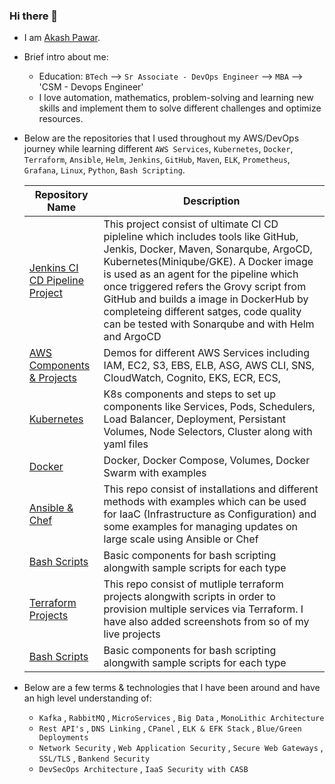 ### Hi there 👋

- I am [Akash Pawar](https://www.linkedin.com/in/akashpawar/).

- Brief intro about me:
  * Education: `BTech` -->  `Sr Associate - DevOps Engineer` --> `MBA` --> 'CSM - Devops Engineer'
  * I love automation, mathematics, problem-solving and learning new skills and implement them to solve different challenges and optimize resources.
  
- Below are the repositories that I used throughout my AWS/DevOps journey while learning different `AWS Services`, `Kubernetes`, `Docker`, `Terraform`, `Ansible`, `Helm`, `Jenkins`, `GitHub`, `Maven`, `ELK`, `Prometheus`, `Grafana`, `Linux`, `Python`, `Bash Scripting`.

  | Repository Name | Description  |
  | ------ | ------ |
  | [Jenkins CI CD Pipeline Project](https://github.com/akash-p-07/Jenkins-CI-CD-Pipeline.git) | This project consist of ultimate CI CD pipleline which includes tools like GitHub, Jenkis, Docker, Maven, Sonarqube, ArgoCD, Kubernetes(Miniqube/GKE). A Docker image is used as an agent for the pipeline which once triggered refers the Grovy script from GitHub and builds a image in DockerHub by completeing different satges, code quality can be tested with Sonarqube and with Helm and ArgoCD |
  | [AWS Components & Projects](https://github.com/akash-p-07/AWS.git) | Demos for different AWS Services including IAM, EC2, S3, EBS, ELB, ASG, AWS CLI, SNS, CloudWatch, Cognito, EKS, ECR, ECS, |
  | [Kubernetes](https://github.com/akash-p-07/Kubernetes.git) | K8s components and steps to set up components like Services, Pods, Schedulers, Load Balancer, Deployment, Persistant Volumes, Node Selectors, Cluster along with yaml files |
  | [Docker](https://github.com/akash-p-07/Docker.git) | Docker, Docker Compose, Volumes, Docker Swarm with examples|
  | [Ansible & Chef ](https://github.com/akash-p-07/Ansible-Chef.git) | This repo consist of installations and different methods with examples which can be used for IaaC (Infrastructure as Configuration) and some examples for managing updates on large scale using Ansible or Chef  |
  | [Bash Scripts](https://github.com/akash-p-07/Bash-Script.git) | Basic components for bash scripting alongwith sample scripts for each type |
  | [Terraform Projects](https://github.com/akash-p-07/Terraform.git) | This repo consist of mutliple terraform projects alongwith scripts in order to provision multiple services via Terraform. I have also added screenshots from so of my live projects |
  | [Bash Scripts](https://github.com/akash-p-07/Bash-Script.git) | Basic components for bash scripting alongwith sample scripts for each type |
  
- Below are a few terms & technologies that I have been around and have an high level understanding of:
  * `Kafka` , `RabbitMQ` , `MicroServices` , `Big Data` , `MonoLithic Architecture`
  *  `Rest API's` , `DNS Linking` , `CPanel` , `ELK & EFK Stack` , `Blue/Green Deployments`
  *  `Network Security` , `Web Application Security` , `Secure Web Gateways` , `SSL/TLS` , `Bankend Security`
  *  `DevSecOps Architecture` , `IaaS Security with CASB`
